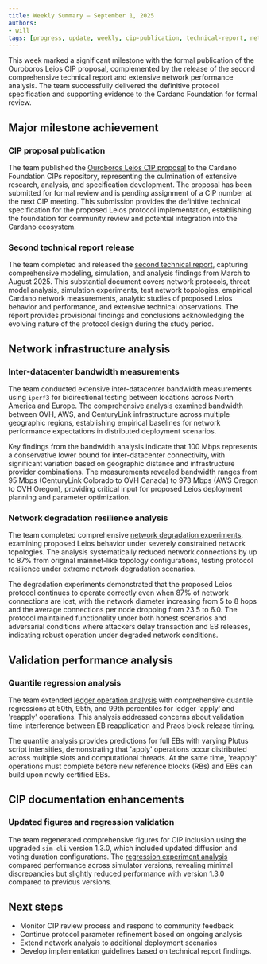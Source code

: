 ```yaml
---
title: Weekly Summary – September 1, 2025
authors:
- will
tags: [progress, update, weekly, cip-publication, technical-report, network-analysis, proposed-leios, simulation-analysis]
---
```


This week marked a significant milestone with the formal publication of the Ouroboros Leios CIP proposal, complemented by the release of the second comprehensive technical report and extensive network performance analysis. The team successfully delivered the definitive protocol specification and supporting evidence to the Cardano Foundation for formal review.

## Major milestone achievement

### CIP proposal publication

The team published the [Ouroboros Leios CIP proposal](https://github.com/cardano-foundation/CIPs/pull/1078) to the Cardano Foundation CIPs repository, representing the culmination of extensive research, analysis, and specification development. The proposal has been submitted for formal review and is pending assignment of a CIP number at the next CIP meeting. This submission provides the definitive technical specification for the proposed Leios protocol implementation, establishing the foundation for community review and potential integration into the Cardano ecosystem.

### Second technical report release

The team completed and released the [second technical report](https://github.com/input-output-hk/ouroboros-leios/blob/main/docs/technical-report-2.md), capturing comprehensive modeling, simulation, and analysis findings from March to August 2025. This substantial document covers network protocols, threat model analysis, simulation experiments, test network topologies, empirical Cardano network measurements, analytic studies of proposed Leios behavior and performance, and extensive technical observations. The report provides provisional findings and conclusions acknowledging the evolving nature of the protocol design during the study period.

## Network infrastructure analysis

### Inter-datacenter bandwidth measurements

The team conducted extensive inter-datacenter bandwidth measurements using `iperf3` for bidirectional testing between locations across North America and Europe. The comprehensive analysis examined bandwidth between OVH, AWS, and CenturyLink infrastructure across multiple geographic regions, establishing empirical baselines for network performance expectations in distributed deployment scenarios.

Key findings from the bandwidth analysis indicate that 100 Mbps represents a conservative lower bound for inter-datacenter connectivity, with significant variation based on geographic distance and infrastructure provider combinations. The measurements revealed bandwidth ranges from 95 Mbps (CenturyLink Colorado to OVH Canada) to 973 Mbps (AWS Oregon to OVH Oregon), providing critical input for proposed Leios deployment planning and parameter optimization.

### Network degradation resilience analysis  

The team completed comprehensive [network degradation experiments](https://github.com/input-output-hk/ouroboros-leios/blob/main/analysis/sims/degraded/), examining proposed Leios behavior under severely constrained network topologies. The analysis systematically reduced network connections by up to 87% from original mainnet-like topology configurations, testing protocol resilience under extreme network degradation scenarios.

The degradation experiments demonstrated that the proposed Leios protocol continues to operate correctly even when 87% of network connections are lost, with the network diameter increasing from 5 to 8 hops and the average connections per node dropping from 23.5 to 6.0. The protocol maintained functionality under both honest scenarios and adversarial conditions where attackers delay transaction and EB releases, indicating robust operation under degraded network conditions.

## Validation performance analysis

### Quantile regression analysis

The team extended [ledger operation analysis](https://github.com/input-output-hk/ouroboros-leios/blob/main/analysis/timings/ReadMe.ipynb) with comprehensive quantile regressions at 50th, 95th, and 99th percentiles for ledger 'apply' and 'reapply' operations. This analysis addressed concerns about validation time interference between EB reapplication and Praos block release timing.

The quantile analysis provides predictions for full EBs with varying Plutus script intensities, demonstrating that 'apply' operations occur distributed across multiple slots and computational threads. At the same time, 'reapply' operations must complete before new reference blocks (RBs) and EBs can build upon newly certified EBs.

## CIP documentation enhancements

### Updated figures and regression validation

The team regenerated comprehensive figures for CIP inclusion using the upgraded `sim-cli` version 1.3.0, which included updated diffusion and voting duration configurations. The [regression experiment analysis](https://github.com/input-output-hk/ouroboros-leios/blob/main/analysis/sims/regression/analysis.ipynb) compared performance across simulator versions, revealing minimal discrepancies but slightly reduced performance with version 1.3.0 compared to previous versions.

## Next steps

- Monitor CIP review process and respond to community feedback
- Continue protocol parameter refinement based on ongoing analysis
- Extend network analysis to additional deployment scenarios  
- Develop implementation guidelines based on technical report findings.
